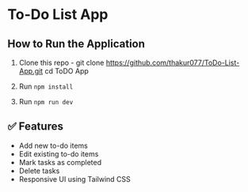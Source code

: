 # To-Do List App


## How to Run the Application

1. Clone this repo -
    git clone https://github.com/thakur077/ToDo-List-App.git
    cd ToDO App

2. Run `npm install`
3. Run `npm run dev`



## ✅ Features

- Add new to-do items
- Edit existing to-do items
- Mark tasks as completed
- Delete tasks
- Responsive UI using Tailwind CSS